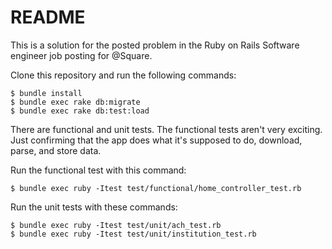 README
==

This is a solution for the posted problem in the
Ruby on Rails Software engineer job posting for 
@Square.

Clone this repository and run the following commands:

    $ bundle install
    $ bundle exec rake db:migrate 
    $ bundle exec rake db:test:load
    
There are functional and unit tests. The functional
tests aren't very exciting. Just confirming that the
app does what it's supposed to do, download, parse, and
store data. 

Run the functional test with this command:

    $ bundle exec ruby -Itest test/functional/home_controller_test.rb

Run the unit tests with these commands:

    $ bundle exec ruby -Itest test/unit/ach_test.rb
    $ bundle exec ruby -Itest test/unit/institution_test.rb